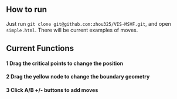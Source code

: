 ## How to run
Just run
`git clone git@github.com:zhou325/VIS-MSVF.git`, and open `simple.html`. There will be current examples of moves.

## Current Functions

#### 1 Drag the critical points to change the position

#### 2 Drag the yellow node to change the boundary geometry

#### 3 Click A/B +/- buttons to add moves